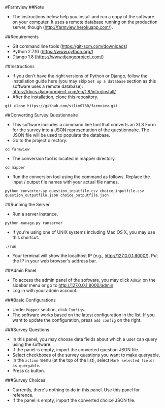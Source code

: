#Farmview
##Note
- The instructions below help you install and run a copy of the software on your computer. It uses a remote database running on the production server, though (http://farmview.herokuapp.com/).

##Requirements
- Git command line tools (https://git-scm.com/downloads)
- Python 2.7.10 (https://www.python.org/)
- Django 1.8 (https://www.djangoproject.com/)

##Instructions
- If you don't have the right versions of Python or Django, follow the installation guide here (you may skip `Set up a database` section as this software uses a remote database): https://docs.djangoproject.com/en/1.8/intro/install/
- After the installation, clone this repository.
```
git clone https://github.com/stlim0730/farmview.git
```

##Converting Survey Questionnaire
- This software includes a command line tool that converts an XLS Form for the survey into a JSON representation of the questionnaire. The JSON file will be used to populate the database.
- Go to the project directory.
```
cd farmview
```
- The conversion tool is located in mapper directory.
```
cd mapper
```
- Run the conversion tool using the command as follows. Replace the input / output file names with your actual file names.
```
python converter.py question_inputfile.csv choice_inputfile.csv question_outputfile.json choice_outputfile.json
```

##Running the Server
- Run a server instance.
```
python manage.py runserver
```
- If you're using one of UNIX systems including Mac OS X, you may use this shortcut.
```
./run
```
- Your terminal will show the localhost IP (e.g., http://127.0.0.1:8000/). Put the IP in your web browser's address bar.

##Admin Panel
- To access the admin panel of the software, you may click `Admin` on the sidebar menu or go to http://127.0.0.1:8000/admin
- Log in with your admin account.

###Basic Configurations
- Under `Mapper` section, click `Configs`.
- The software works based on the latest configuration in the list. If you want to update the configuration, press `add config` on the right.

###Survey Questions
- In this panel, you may choose data fields about which a user can query using the software.
- If the panel is empty, import the converted question JSON file.
- Select checkboxes of the survey questions you want to make queryable.
- In the `action` menu (at the top of the list), select `Mark selected fields as queryable`.
- Press `Go` button.

###Survey Choices
- Currently, there's nothing to do in this panel. Use this panel for reference.
- If the panel is empty, import the converted choice JSON file.
